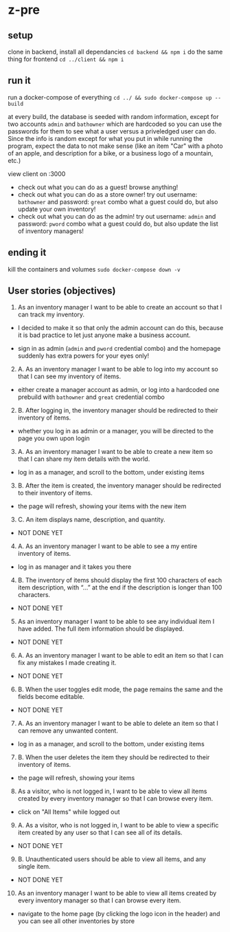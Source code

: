 # z-pre
## setup
clone
in backend, install all dependancies
`cd backend && npm i`
do the same thing for frontend
`cd ../client && npm i`
## run it
run a docker-compose of everything
`cd ../ && sudo docker-compose up --build`

at every build, the database is seeded with random information, except for two accounts `admin` and `bathowner` which are hardcoded so you can use the passwords for them to see what a user versus a priveledged user can do. Since the info is random except for what you put in while running the program, expect the data to not make sense (like an item "Car" with a photo of an apple, and description for a bike, or a business logo of a mountain, etc.)

view client on :3000
+ check out what you can do as a guest!
browse anything!
+ check out what you can do as a store owner! 
try out username: `bathowner` and password: `great` combo
what a guest could do, but also update your own inventory!
+ check out what you can do as the admin!
try out username: `admin` and password: `pword` combo
what a guest could do, but also update the list of inventory managers!

## ending it
kill the containers and volumes
`sudo docker-compose down -v`

## User stories (objectives)
1. As an inventory manager I want to be able to create an account so that I can track my inventory.
- I decided to make it so that only the admin account can do this, because it is bad practice to let just anyone make a business account.
+ sign in as admin (`admin` and `pword` credential combo) and the homepage suddenly has extra powers for your eyes only!

2. A. As an inventory manager I want to be able to log into my account so that I can see my inventory of items.
+ either create a manager account as admin, or log into a hardcoded one prebuild with `bathowner` and `great` credential combo

2. B. After logging in, the inventory manager should be redirected to their inventory of items.
+ whether you log in as admin or a manager, you will be directed to the page you own upon login

3. A. As an inventory manager I want to be able to create a new item so that I can share my item details with the world.
+ log in as a manager, and scroll to the bottom, under existing items

3. B. After the item is created, the inventory manager should be redirected to their inventory of items.
+ the page will refresh, showing your items with the new item

3. C. An item displays name, description, and quantity.
- NOT DONE YET

4. A. As an inventory manager I want to be able to see a my entire inventory of items.
+ log in as manager and it takes you there

4. B. The inventory of items should display the first 100 characters of each item description, with “...” at the end if the description is longer than 100 characters.
+ NOT DONE YET

5. As an inventory manager I want to be able to see any individual item I have added. The full item information should be displayed.
+ NOT DONE YET


6. A. As an inventory manager I want to be able to edit an item so that I can fix any mistakes I made creating it.
+ NOT DONE YET

6. B. When the user toggles edit mode, the page remains the same and the fields become editable.
+ NOT DONE YET

7. A. As an inventory manager I want to be able to delete an item so that I can remove any unwanted content.
+ log in as a manager, and scroll to the bottom, under existing items

7. B. When the user deletes the item they should be redirected to their inventory of items.
+ the page will refresh, showing your items

8. As a visitor, who is not logged in, I want to be able to view all items created by every inventory manager so that I can browse every item.
+ click on "All Items" while logged out

9. A. As a visitor, who is not logged in, I want to be able to view a specific item created by any user so that I can see all of its details.
+ NOT DONE YET

9. B. Unauthenticated users should be able to view all items, and any single item.
+ NOT DONE YET

10. As an inventory manager I want to be able to view all items created by every inventory manager so that I can browse every item.
+ navigate to the home page (by clicking the logo icon in the header) and you can see all other inventories by store